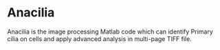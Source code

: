 # Anacilia
Anacilia is the image processing Matlab code which can identify Primary cilia on cells and apply advanced analysis in multi-page TIFF file.

